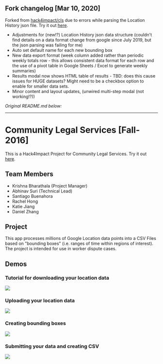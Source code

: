 ## Fork changelog [Mar 10, 2020]

Forked from [hack4impact/cls](https://github.com/hack4impact/cls) due to errors while parsing the Location History json file.
Try it out [here](https://koryp.github.io/Google-Location-History-Parser/).

* Adjustments for (new!?) Location History json data structure (couldn't find details on a data format change from google since July 2019, but the json parsing was failing for me)
* Auto set default name for each new bounding box
* New data export format (week column added rather than periodic weekly totals row - this allows consistent data format for each row and the use of a pivot table in Google Sheets / Excel to generate weekly summaries)
* Results modal now shows HTML table of results - TBD: does this cause issues for HUGE datasets? Might need to be a checkbox option to enable for smaller data sets.
* Minor content and layout updates, (unwired multi-step modal (not working!?))

*Original README.md below:*

----

# Community Legal Services [Fall-2016]

This is a Hack4Impact Project for Community Legal Services. Try it out [here](http://hack4impact.github.io/cls).

## Team Members
* Krishna Bharathala (Project Manager)
* Abhinav Suri (Technical Lead)
* Santiago Buenahora
* Rachel Hong
* Katie Jiang
* Daniel Zhang

## Project

This app processes millions of Google Location data points into a CSV Files based on "bounding boxes" (i.e. ranges of time within regions of interest). The project is intended for use in worker dispute cases.

## Demos

### Tutorial for downloading your location data
![](media/tutorial.gif)

### Uploading your location data
![](media/upload.gif)

### Creating bounding boxes
![](media/bounding_box.gif)

### Submitting your data and creating CSV
![](media/submit_csv.gif)



